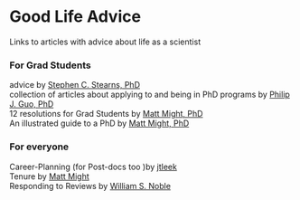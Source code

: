 # Good Life Advice
Links to articles with advice about life as a scientist

### For Grad Students
advice by [Stephen C. Stearns, PhD](https://stearnslab.yale.edu/some-modest-advice-graduate-students)\
collection of articles about applying to and being in PhD programs by [Philip J. Guo, PhD](http://pgbovine.net/phd.htm)\
12 resolutions for Grad Students by [Matt Might, PhD](http://matt.might.net/articles/grad-student-resolutions/)\
An illustrated guide to a PhD by [Matt Might, PhD](http://matt.might.net/articles/phd-school-in-pictures/)

### For everyone
Career-Planning (for Post-docs too )by [jtleek](https://github.com/jtleek/careerplanning)\
Tenure by [Matt Might](http://matt.might.net/articles/tenure/)\
Responding to Reviews by [William S. Noble](http://journals.plos.org/ploscompbiol/article?id=10.1371/journal.pcbi.1005730)
